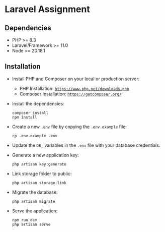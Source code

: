 # Laravel Assignment

## Dependencies

-   PHP >= 8.3
-   Laravel/Framework >= 11.0
-   Node >= 20.18.1

## Installation
* Install PHP and Composer on your local or production server:
    - PHP Installation: <a href="https://www.php.net/downloads.php">`https://www.php.net/downloads.php`</a>
    - Composer Installation: <a href="https://getcomposer.org/">`https://getcomposer.org/`</a>
    
* Install the dependencies: 
    ```
    composer install
    npm install
    ```
    
* Create a new `.env` file by copying the `.env.example` file: 
    ```
    cp .env.example .env
    ```
    
*  Update the `DB_` variables in the `.env` file with your database credentials.
    
* Generate a new application key: 
    ```
    php artisan key:generate
    ```

* Link storage folder to public: 
    ```
    php artisan storage:link
    ```
    
*  Migrate the database: 
    ```
    php artisan migrate
    ```
    
*  Serve the application: 
    ```
    npm run dev
    php artisan serve